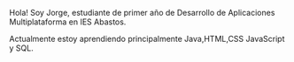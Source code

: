 

Hola!  Soy Jorge, estudiante de primer año de Desarrollo de Aplicaciones Multiplataforma en IES Abastos.

Actualmente estoy aprendiendo principalmente Java,HTML,CSS JavaScript y SQL.
